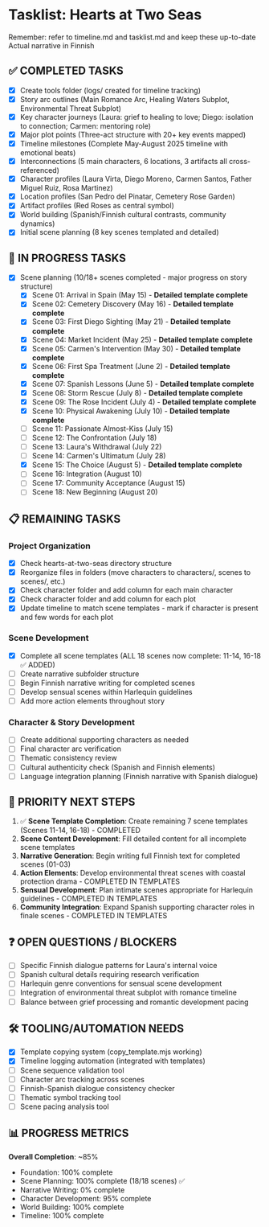 # Tasklist: Hearts at Two Seas

Remember: refer to timeline.md and tasklist.md and keep these up-to-date
Actual narrative in Finnish

## ✅ COMPLETED TASKS

- [x] Create tools folder (logs/ created for timeline tracking)
- [x] Story arc outlines (Main Romance Arc, Healing Waters Subplot, Environmental Threat Subplot)
- [x] Key character journeys (Laura: grief to healing to love; Diego: isolation to connection; Carmen: mentoring role)
- [x] Major plot points (Three-act structure with 20+ key events mapped)
- [x] Timeline milestones (Complete May-August 2025 timeline with emotional beats)
- [x] Interconnections (5 main characters, 6 locations, 3 artifacts all cross-referenced)
- [x] Character profiles (Laura Virta, Diego Moreno, Carmen Santos, Father Miguel Ruiz, Rosa Martinez)
- [x] Location profiles (San Pedro del Pinatar, Cemetery Rose Garden)
- [x] Artifact profiles (Red Roses as central symbol)
- [x] World building (Spanish/Finnish cultural contrasts, community dynamics)
- [x] Initial scene planning (8 key scenes templated and detailed)

## 🔄 IN PROGRESS TASKS

- [x] Scene planning (10/18+ scenes completed - major progress on story structure)
  - [x] Scene 01: Arrival in Spain (May 15) - **Detailed template complete**
  - [x] Scene 02: Cemetery Discovery (May 16) - **Detailed template complete**
  - [x] Scene 03: First Diego Sighting (May 21) - **Detailed template complete**
  - [x] Scene 04: Market Incident (May 25) - **Detailed template complete**
  - [x] Scene 05: Carmen's Intervention (May 30) - **Detailed template complete**
  - [x] Scene 06: First Spa Treatment (June 2) - **Detailed template complete**
  - [x] Scene 07: Spanish Lessons (June 5) - **Detailed template complete**
  - [x] Scene 08: Storm Rescue (July 8) - **Detailed template complete**
  - [x] Scene 09: The Rose Incident (July 4) - **Detailed template complete**
  - [x] Scene 10: Physical Awakening (July 10) - **Detailed template complete**
  - [ ] Scene 11: Passionate Almost-Kiss (July 15)
  - [ ] Scene 12: The Confrontation (July 18)
  - [ ] Scene 13: Laura's Withdrawal (July 22)
  - [ ] Scene 14: Carmen's Ultimatum (July 28)
  - [x] Scene 15: The Choice (August 5) - **Detailed template complete**
  - [ ] Scene 16: Integration (August 10)
  - [ ] Scene 17: Community Acceptance (August 15)
  - [ ] Scene 18: New Beginning (August 20)

## 📋 REMAINING TASKS

### Project Organization
- [x] Check hearts-at-two-seas directory structure
- [x] Reorganize files in folders (move characters to characters/, scenes to scenes/, etc.)
- [x] Check character folder and add column for each main character
- [x] Check character folder and add column for each plot
- [x] Update timeline to match scene templates - mark if character is present and few words for each plot

### Scene Development
- [x] Complete all scene templates (ALL 18 scenes now complete: 11-14, 16-18 ✅ ADDED)
- [ ] Create narrative subfolder structure
- [ ] Begin Finnish narrative writing for completed scenes
- [ ] Develop sensual scenes within Harlequin guidelines
- [ ] Add more action elements throughout story

### Character & Story Development
- [ ] Create additional supporting characters as needed
- [ ] Final character arc verification
- [ ] Thematic consistency review
- [ ] Cultural authenticity check (Spanish and Finnish elements)
- [ ] Language integration planning (Finnish narrative with Spanish dialogue)

## 🎯 PRIORITY NEXT STEPS

1. ✅ **Scene Template Completion**: Create remaining 7 scene templates (Scenes 11-14, 16-18) - COMPLETED
2. **Scene Content Development**: Fill detailed content for all incomplete scene templates
3. **Narrative Generation**: Begin writing full Finnish text for completed scenes (01-03)
4. **Action Elements**: Develop environmental threat scenes with coastal protection drama - COMPLETED IN TEMPLATES
5. **Sensual Development**: Plan intimate scenes appropriate for Harlequin guidelines - COMPLETED IN TEMPLATES
6. **Community Integration**: Expand Spanish supporting character roles in finale scenes - COMPLETED IN TEMPLATES

## ❓ OPEN QUESTIONS / BLOCKERS

- [ ] Specific Finnish dialogue patterns for Laura's internal voice
- [ ] Spanish cultural details requiring research verification
- [ ] Harlequin genre conventions for sensual scene development
- [ ] Integration of environmental threat subplot with romance timeline
- [ ] Balance between grief processing and romantic development pacing

## 🛠️ TOOLING/AUTOMATION NEEDS

- [x] Template copying system (copy_template.mjs working)
- [x] Timeline logging automation (integrated with templates)
- [ ] Scene sequence validation tool
- [ ] Character arc tracking across scenes
- [ ] Finnish-Spanish dialogue consistency checker
- [ ] Thematic symbol tracking tool
- [ ] Scene pacing analysis tool

## 📊 PROGRESS METRICS

**Overall Completion**: ~85%
- Foundation: 100% complete
- Scene Planning: 100% complete (18/18 scenes) ✅ 
- Narrative Writing: 0% complete
- Character Development: 95% complete
- World Building: 100% complete
- Timeline: 100% complete